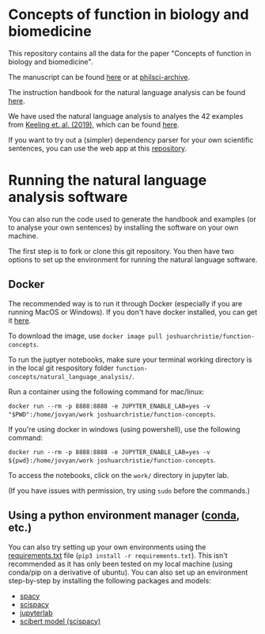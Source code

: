 # Concepts of function in biology and biomedicine

This repository contains all the data for the paper "Concepts of function in biology and biomedicine".

The manuscript can be found [here](https://github.com/joshuachristie/function-concepts/raw/master/manuscript/concepts_function.pdf) or at [philsci-archive](http://philsci-archive.pitt.edu/id/eprint/18955).

The instruction handbook for the natural language analysis can be found [here](https://joshuachristie.github.io/function-concepts/function-concepts-handbook.html).

We have used the natural language analysis to analyes the 42 examples from [Keeling et. al. (2019)](https://elifesciences.org/articles/47014), which can be found [here](https://joshuachristie.github.io/function-concepts/examples_Keeling_et_al_2019.html).

If you want to try out a (simpler) dependency parser for your own scientific sentences, you can use the web app at this [repository](https://github.com/joshuachristie/scispacy-webapp).

# Running the natural language analysis software

You can also run the code used to generate the handbook and examples (or to analyse your own sentences) by installing the software on your own machine.

The first step is to fork or clone this git repository.
You then have two options to set up the environment for running the natural language software.

## Docker

The recommended way is to run it through Docker (especially if you are running MacOS or Windows). If you don't have docker installed, you can get it [here](https://www.docker.com/get-started).

To download the image, use `docker image pull joshuarchristie/function-concepts`.

To run the juptyer notebooks, make sure your terminal working directory is in the local git respository folder `function-concepts/natural_language_analysis/`.

Run a container using the following command for mac/linux:

`docker run --rm -p 8888:8888 -e JUPYTER_ENABLE_LAB=yes -v "$PWD":/home/jovyan/work joshuarchristie/function-concepts`.

If you're using docker in windows (using powershell), use the following command:

`docker run --rm -p 8888:8888 -e JUPYTER_ENABLE_LAB=yes -v ${pwd}:/home/jovyan/work joshuarchristie/function-concepts`.

To access the notebooks, click on the `work/` directory in jupyter lab.

(If you have issues with permission, try using `sudo` before the commands.)

## Using a python environment manager ([conda](https://docs.conda.io/en/latest/), etc.)

You can also try setting up your own environments using the [requirements.txt](https://github.com/joshuachristie/function-concepts/blob/master/requirements.txt) file (`pip3 install -r requirements.txt`). This isn't recommended as it has only been tested on my local machine (using conda/pip on a derivative of ubuntu). You can also set up an environment step-by-step by installing the following packages and models:
- [spacy](https://spacy.io/usage)
- [scispacy](https://allenai.github.io/scispacy/)
- [jupyterlab](https://jupyterlab.readthedocs.io/en/stable/getting_started/installation.html)
- [scibert model (scispacy)](https://s3-us-west-2.amazonaws.com/ai2-s2-scispacy/releases/v0.4.0/en_core_sci_scibert-0.4.0.tar.gz)
